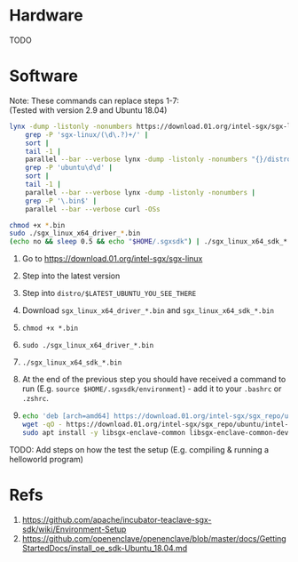 # Hardware

TODO

# Software

Note: These commands can replace steps 1-7:  
(Tested with version 2.9 and Ubuntu 18.04)

```bash
lynx -dump -listonly -nonumbers https://download.01.org/intel-sgx/sgx-linux/ |
    grep -P 'sgx-linux/(\d\.?)+/' |
    sort |
    tail -1 |
    parallel --bar --verbose lynx -dump -listonly -nonumbers "{}/distro" |
    grep -P 'ubuntu\d\d' |
    sort |
    tail -1 |
    parallel --bar --verbose lynx -dump -listonly -nonumbers |
    grep -P '\.bin$' |
    parallel --bar --verbose curl -OSs

chmod +x *.bin
sudo ./sgx_linux_x64_driver_*.bin
(echo no && sleep 0.5 && echo "$HOME/.sgxsdk") | ./sgx_linux_x64_sdk_*.bin
```

1. Go to https://download.01.org/intel-sgx/sgx-linux

2. Step into the latest version

3. Step into `distro/$LATEST_UBUNTU_YOU_SEE_THERE`

4. Download `sgx_linux_x64_driver_*.bin` and `sgx_linux_x64_sdk_*.bin`

5. `chmod +x *.bin`

6. `sudo ./sgx_linux_x64_driver_*.bin`

7. `./sgx_linux_x64_sdk_*.bin`

8. At the end of the previous step you should have received a command to run (E.g. `source $HOME/.sgxsdk/environment`) - add it to your `.bashrc` or `.zshrc`.

9. ```bash
   echo 'deb [arch=amd64] https://download.01.org/intel-sgx/sgx_repo/ubuntu bionic main' | sudo tee /etc/apt/sources.list.d/intel-sgx.list
   wget -qO - https://download.01.org/intel-sgx/sgx_repo/ubuntu/intel-sgx-deb.key | sudo apt-key add -
   sudo apt install -y libsgx-enclave-common libsgx-enclave-common-dev
   ```

TODO: Add steps on how the test the setup (E.g. compiling & running a helloworld program)

# Refs

1. https://github.com/apache/incubator-teaclave-sgx-sdk/wiki/Environment-Setup
2. https://github.com/openenclave/openenclave/blob/master/docs/GettingStartedDocs/install_oe_sdk-Ubuntu_18.04.md
